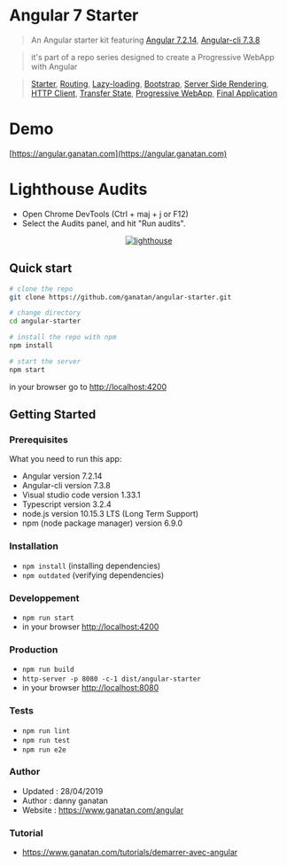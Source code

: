 # Angular 7 Starter


> An Angular starter kit featuring [Angular 7.2.14](https://angular.io), [Angular-cli 7.3.8](https://cli.angular.io/)

> it's part of a repo series designed to create a Progressive WebApp with Angular

> [Starter](https://github.com/ganatan/angular-starter),
[Routing](https://github.com/ganatan/angular-starter-routing),
[Lazy-loading](https://github.com/ganatan/angular-starter-lazy),
[Bootstrap](https://github.com/ganatan/angular-starter-bootstrap),
[Server Side Rendering](https://github.com/ganatan/angular-starter-ssr),
[HTTP Client](https://github.com/ganatan/angular-starter-httpclient),
[Transfer State](https://github.com/ganatan/angular-starter-transferstate),
[Progressive WebApp](https://github.com/ganatan/angular-starter-pwa),
[Final Application](https://github.com/ganatan/angular-webapp)

# Demo

[https://angular.ganatan.com](https://angular.ganatan.com)


# Lighthouse Audits

* Open Chrome DevTools (Ctrl + maj + j or F12)
* Select the Audits panel, and hit "Run audits".


<p align="center">
  <a href="https://angular.ganatan.com" target="_blank">
    <img  alt="lighthouse" src="https://www.ganatan.org/articles/img/applicationweb-lightouse-result-final.jpg" class="img-responsive">
  </a>
</p>



## Quick start

```bash
# clone the repo
git clone https://github.com/ganatan/angular-starter.git

# change directory
cd angular-starter

# install the repo with npm
npm install

# start the server
npm start

```
in your browser go to [http://localhost:4200](http://localhost:4200) 


## Getting Started

### Prerequisites
What you need to run this app:
* Angular version 7.2.14
* Angular-cli version 7.3.8
* Visual studio code version 1.33.1
* Typescript version 3.2.4
* node.js version 10.15.3 LTS (Long Term Support)
* npm (node package manager) version 6.9.0

### Installation
* `npm install` (installing dependencies)
* `npm outdated` (verifying dependencies)

### Developpement
* `npm run start`
*  in your browser [http://localhost:4200](http://localhost:4200) 


### Production 
* `npm run build`
* `http-server -p 8080 -c-1 dist/angular-starter`
*  in your browser [http://localhost:8080](http://localhost:8080) 

### Tests
* `npm run lint`
* `npm run test`
* `npm run e2e`

### Author
* Updated : 28/04/2019
* Author  : danny ganatan
* Website : https://www.ganatan.com/angular

### Tutorial
* https://www.ganatan.com/tutorials/demarrer-avec-angular


